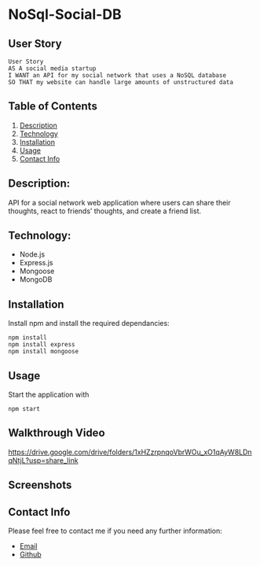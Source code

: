 # NoSql-Social-DB

## User Story 
```
User Story
AS A social media startup
I WANT an API for my social network that uses a NoSQL database
SO THAT my website can handle large amounts of unstructured data
```

## Table of Contents

1. [Description](#description)
2. [Technology](#Technology)
3. [Installation](#installation)
4. [Usage](#usage)
5. [Contact Info](#Contact)

## Description:

API for a social network web application where users can share their thoughts, react to friends’ thoughts, and create a friend list.
## Technology:

- Node.js
- Express.js
- Mongoose
- MongoDB

## Installation

Install npm and install the required dependancies:
```
npm install
npm install express
npm install mongoose
```
## Usage

Start the application with
```
npm start
```

## Walkthrough Video

https://drive.google.com/drive/folders/1xHZzrpnqoVbrWOu_xO1qAyW8LDnqNtjL?usp=share_link

## Screenshots

## Contact Info

Please feel free to contact me if you need any further information:

- [Email](mailto:devinelliotgomez@gmail.com)
- [Github](https://github.com/devgomez1)